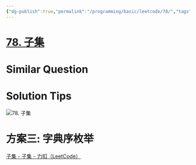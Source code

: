 ```yaml
---
{"dg-publish":true,"permalink":"/programming/basic/leetcode/78/","tags":["leetcode/backtracking/combination/subset","leetcode/sub/subset","leetcode/backtracking/binary","leetcode/unsolved","leetcode/lexicographical-order"]}
---
```



# [78. 子集](https://leetcode.cn/problems/subsets/)

# Similar Question

# Solution Tips

![78. 子集](../algorithm/backtracking.md#78.%20子集)

# 方案三: 字典序枚举

[子集 - 子集 - 力扣（LeetCode）](https://leetcode.cn/problems/subsets/solution/zi-ji-by-leetcode-solution/)

```js
```
